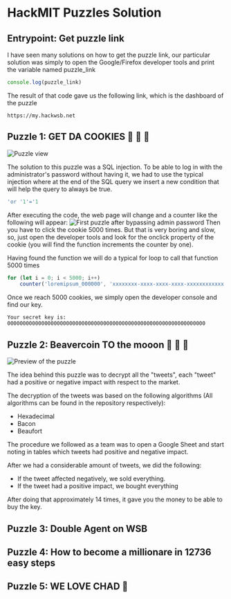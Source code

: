 # HackMIT Puzzles Solution

## Entrypoint: Get puzzle link
I have seen many solutions on how to get the puzzle link, our particular solution was simply to open the Google/Firefox developer tools and print the variable named puzzle_link
```js
console.log(puzzle_link)
```
The result of that code gave us the following link, which is the dashboard of the puzzle
```
https://my.hackwsb.net
```
## Puzzle 1: GET DA COOKIES 🍪 🍪 🍪
![Puzzle view](https://i.imgur.com/DWQigrY.png)

The solution to this puzzle was a SQL injection. To be able to log in with the administrator's password without having it, we had to use the typical injection where at the end of the SQL query we insert a new condition that will help the query to always be true.
```sql
'or '1'='1
```
After executing the code, the web page will change and a counter like the following will appear:
![First puzzle after bypassing admin password](https://i.imgur.com/OqqImP3.png)
Then you have to click the cookie 5000 times. But that is very boring and slow, so, just open the developer tools and look for the onclick property of the cookie (you will find the function increments the counter by one).

Having found the function we will do a typical for loop to call that function 5000 times

```js
for (let i = 0; i < 5000; i++)
	counter('loremipsum_000000', 'xxxxxxxx-xxxx-xxxx-xxxx-xxxxxxxxxxxx')
```
Once we reach 5000 cookies, we simply open the developer console and find our key.
```
Your secret key is: 0000000000000000000000000000000000000000000000000000000000000000
```
## Puzzle 2: Beavercoin TO the mooon 🚀 🚀 🚀
![Preview of the puzzle](https://i.imgur.com/hwwb02T.png)

The idea behind this puzzle was to decrypt all the "tweets", each "tweet" had a positive or negative impact with respect to the market.

The decryption of the tweets was based on the following algorithms (All algorithms can be found in the repository respectively):
- Hexadecimal
- Bacon
- Beaufort

The procedure we followed as a team was to open a Google Sheet and start noting in tables which tweets had positive and negative impact.

After we had a considerable amount of tweets, we did the following:
- If the tweet affected negatively, we sold everything.
- If the tweet had a positive impact, we bought everything

After doing that approximately 14 times, it gave you the money to be able to buy the key.

## Puzzle 3: Double Agent on WSB


## Puzzle 4: How to become a millionare in 12736 easy steps

## Puzzle 5: WE LOVE CHAD 🌙
